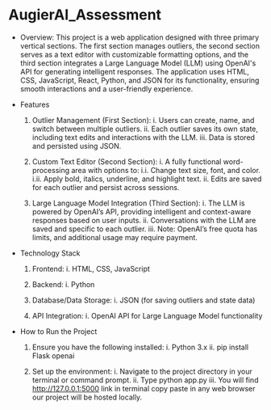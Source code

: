 # AugierAI_Assessment

* Overview:
    This project is a web application designed with three primary vertical sections. The first section manages outliers, 
    the second section serves as a text editor with customizable formatting options, and the third section integrates a 
    Large Language Model (LLM) using OpenAI's API for generating intelligent responses. The application uses HTML, CSS, 
    JavaScript, React, Python, and JSON for its functionality, ensuring smooth interactions and a user-friendly experience.

* Features
    1. Outlier Management (First Section):
        i. Users can create, name, and switch between multiple outliers.
        ii. Each outlier saves its own state, including text edits and interactions with the LLM.
        iii. Data is stored and persisted using JSON.

    2. Custom Text Editor (Second Section):
        i. A fully functional word-processing area with options to:
            i.i. Change text size, font, and color.
            i.ii. Apply bold, italics, underline, and highlight text.
        ii. Edits are saved for each outlier and persist across sessions.

    3. Large Language Model Integration (Third Section):
        i. The LLM is powered by OpenAI’s API, providing intelligent and context-aware responses based on user inputs.
        ii. Conversations with the LLM are saved and specific to each outlier.
        iii. Note: OpenAI’s free quota has limits, and additional usage may require payment.

* Technology Stack
    1. Frontend:
        i. HTML, CSS, JavaScript

    2. Backend:
        i. Python
    
    3. Database/Data Storage:
        i. JSON (for saving outliers and state data)
    
    4. API Integration:
        i. OpenAI API for Large Language Model functionality

* How to Run the Project
    1. Ensure you have the following installed:
        i. Python 3.x
        ii. pip install Flask openai

    2. Set up the environment:
        i. Navigate to the project directory in your terminal or command prompt.
        ii. Type python app.py
        iii. You will find http://127.0.0.1:5000 link in terminal copy paste in any web browser our project will be hosted locally.
